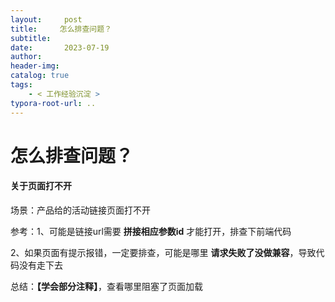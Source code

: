 ```yaml
---
layout:     post
title:     怎么排查问题？
subtitle:  
date:       2023-07-19
author:     
header-img: 
catalog: true
tags:
    - < 工作经验沉淀 >
typora-root-url: ..
---
```




# 怎么排查问题？



#### 关于页面打不开

场景：产品给的活动链接页面打不开

参考：1、可能是链接url需要 **拼接相应参数id** 才能打开，排查下前端代码

2、如果页面有提示报错，一定要排查，可能是哪里 **请求失败了没做兼容**，导致代码没有走下去

总结：**【学会部分注释】**，查看哪里阻塞了页面加载
